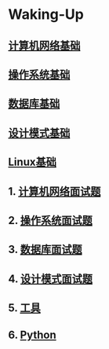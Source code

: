 # Waking-Up

## [计算机网络基础](./计算机基础/计算机网络%20-%20目录.md)

## [操作系统基础](./计算机基础/计算机操作系统%20-%20目录.md)

## [数据库基础](./计算机基础/数据库系统原理.md)

## [设计模式基础](./计算机基础/设计模式%20-%20目录.md)

## [Linux基础](./计算机基础/Linux.md)

## 1. [计算机网络面试题](./面试笔记/Computer%20Network.md)


## 2. [操作系统面试题](./面试笔记/Operating%20Systems.md)


## 3. [数据库面试题](./面试笔记/Database.md)


## 4. [设计模式面试题](./面试笔记/Design%20Pattern.md)


## 5. [工具](./面试笔记/Git-ComdLine-REST.md)


## 6. [Python](./面试笔记/Python%20Handbook.md)

